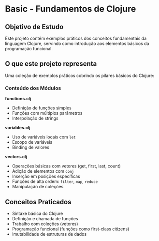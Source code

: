 # Basic - Fundamentos de Clojure

## Objetivo de Estudo
Este projeto contém exemplos práticos dos conceitos fundamentais da linguagem Clojure, servindo como introdução aos elementos básicos da programação funcional.

## O que este projeto representa
Uma coleção de exemplos práticos cobrindo os pilares básicos do Clojure:

### Conteúdo dos Módulos

**functions.clj**
- Definição de funções simples
- Funções com múltiplos parâmetros
- Interpolação de strings

**variables.clj** 
- Uso de variáveis locais com `let`
- Escopo de variáveis
- Binding de valores

**vectors.clj**
- Operações básicas com vetores (get, first, last, count)
- Adição de elementos com `conj`
- Inserção em posições específicas
- Funções de alta ordem: `filter`, `map`, `reduce`
- Manipulação de coleções

## Conceitos Praticados
- Sintaxe básica do Clojure
- Definição e chamada de funções
- Trabalho com coleções (vetores)
- Programação funcional (funções como first-class citizens)
- Imutabilidade de estruturas de dados
